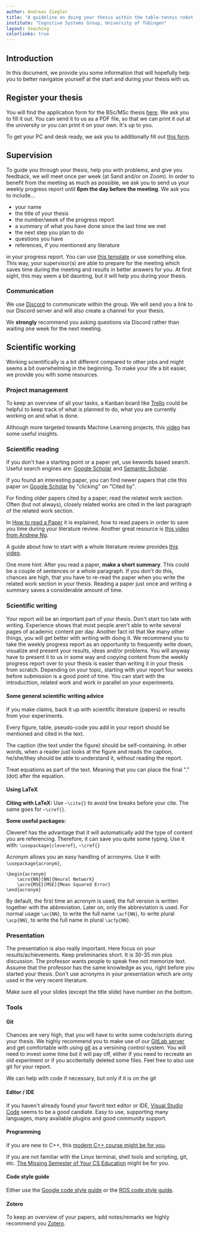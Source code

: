 ```yaml
---
author: Andreas Ziegler
title: "A guideline on doing your thesis within the table-tennis robot lab"
institute: "Cognitive Systems Group, University of Tübingen"
layout: teaching
colorlinks: true
---
```


## Introduction

In this document, we provide you some information that will hopefully help you to better navigatoe yourself at the start and during your thesis with us.

## Register your thesis

You will find the application form for the BSc/MSc thesis [here](/pdfs/teaching/Anmeldung_Abschlussarbeit_2014-05-02.docx). We ask you to fill it out. You can send it to us as a PDF file, so that we can print it out at the university or you can print it on your own. It's up to you.

To get your PC and desk ready, we ask you to additionally fill out [this form](/pdfs/teaching/new_member_v2.11.odt).

## Supervision

To guide you through your thesis, help you with problems, and give you feedback, we will meet once per week (at Sand and/or on Zoom). In order to benefit from the meeting as much as possible, we ask you to send us your weekly progress report until **6pm the day before the meeting**. We ask you to include...
* your name
* the title of your thesis
* the number/week of the progress report
* a summary of what you have done since the last time we met
* the next step you plan to do
* questions you have
* references, if you mentioned any literature

in your progress report. You can use [this template](https://github.com/AndreasAZiegler/progress-report-template) or use something else. This way, your supervisor(s) are able to prepare for the meeting which saves time during the meeting and results in better answers for you. At first sight, this may seem a bit daunting, but it will help you during your thesis.

### Communication

We use [Discord](https://discord.com/) to communicate within the group. We will send you a link to our Discord server and will also create a channel for your thesis.

We **strongly** recommend you asking questions via Discord rather than waiting one week for the next meeting.

## Scientific working

Working scientifically is a bit different compared to other jobs and might seems a bit overwhelming in the beginning. To make your life a bit easier, we provide you with some resources.

### Project management

To keep an overview of all your tasks, a Kanban board like [Trello](https://trello.com) could be helpful to keep track of what is planned to do, what you are currently working on and what is done.

Although more targeted towards Machine Learning projects, this [video](https://www.youtube.com/watch?v=1NcluUFDwxo&t=67s) has some useful insights.

### Scientific reading

If you don't hae a starting point or a paper yet, use kewords based search. Useful search engines are: [Google  Scholar](https://scholar.google.com) and [Semantic Scholar](https://www.semanticscholar.org/).

If you found an interesting paper, you can find newer papers that cite this paper on [Google  Scholar](https://scholar.google.com) by "clicking" on "Cited by".

For finding older papers cited by a paper, read the related work section. Often (but not always), closely related works are cited in the last paragraph of the related work section.

In [How to read a Paper](/pdfs/teaching/HowToReadAPaper.pdf) it is explained, how to read papers in order to save you time during your literature review. Another great resource is [this video from Andrew Ng](https://youtu.be/733m6qBH-jI).

A guide about how to start with a whole literature review provides [this video](https://www.youtube.com/watch?v=8oEOa9wStjk).

One more hint: After you read a paper, **make a short summary**. This could be a couple of sentences or a whole paragraph. If you don't do this, chances are high, that you have to re-read the paper when you write the related work section in your thesis. Reading a paper just once and writing a summary saves a considerable amount of time.

### Scientific writing

Your report will be an important part of your thesis. Don't start too late with writing. Experience shows that most people aren't able to write several pages of academic content per day. Another fact ist that like many other things, you will get better with writing with doing it. We recommend you to take the weekly progress report as an opportunity to frequently write down, visualize and present your results, ideas and/or problems. You will anyway have to present it to us in some way and copying content from the weekly progress report over to your thesis is easier than writing it in your thesis from scratch. Depending on your topic, starting with your report four weeks before submission is a good point of time. You can start with the introducttion, related work and work in parallel on your experiments.

#### Some general scientific writing advice

If you make claims, back it up with scientific literature (papers) or results from your experiments.

Every figure, table, pseudo-code you add in your report should be mentioned and cited in the text.

The caption (the text under the figure) should be self-containing. In other words, when a reader just looks at the figure and reads the caption, he/she/they should be able to understand it, without reading the report.

Treat equations as part of the text. Meaning that you can place the final "." (dot) after the equation.

#### Using LaTeX

**Citing with LaTeX:** Use `~\cite{}` to avoid line breaks before your cite. The same goes for `~\cref{}`.

**Some useful packages:**

Cleveref has the advantage that it will automatically add the type of content you are referencing. Therefore, it can save you quite some typing. Use it with: `\usepackage{cleveref}`, `~\cref{}`

Acronym allows you an easy handling of acronyms. Use it with `\usepackage{acronym}`,

```
\begin{acronym}
    \acro{NN}[NN]{Neural Network}
    \acro{MSE}[MSE]{Mean Squared Error}
\end{acronym}
```

By default, the first time an acronym is used, the full version is written together with the abbreviation. Later on, only the abbreviation is used. For normal usage `\ac{NN}`, to write the full name `\acf{NN}`, to write plural `\acp{NN}`, to write the full name in plural `\acfp{NN}`.

### Presentation

The presentation is also really important. Here focus on your results/achievements. Keep preliminaries short. It is 30-35 min plus discussion. The professor wants people to speak free not memorize text. Assume that the professor has the same knowledge as you, right before you started your thesis. Don't use acronyms in your presentation which are only used in the very recent literature.

Make sure all your slides (except the title slide) have number on the bottom. 

### Tools

#### Git

Chances are very high, that you will have to write some code/scripts during your thesis. We highly recommend you to make use of our [GitLab server](https://gitlab.cs.uni-tuebingen.de/) and get comfortable with using [git](https://git-scm.com/) as a versining control system. You will need to invest some time but it will pay off, either if you need to recreate an old experiment or if you accitentally deleted some files. Feel free to also use git for your report.

 We can help with code if necessary, but only if it is on the git

#### Editor / IDE

If you haven't already found your favorit text editor or IDE, [Visual Studio Code](https://code.visualstudio.com/) seems to be a good candiate. Easy to use, supporting many languages, many available plugins and good community support.

#### Programming

If you are new to C++, this [modern C++ course might be for you](https://youtu.be/3HpcY9N0F7I?si=Te0TBxuscxFA_HfK).

If you are not familiar with the Linux terminal, shell tools and scripting, git, etc. [The Missing Semester of Your CS Education](https://missing.csail.mit.edu/) might be for you.

#### Code style guide

Either use the [Google code style guide](https://google.github.io/styleguide/) or the [ROS code style guide](http://wiki.ros.org/StyleGuide).

#### Zotero

To keep an overview of your papers, add notes/remarks we highly recommend you [Zotero](https://www.zotero.org/).
